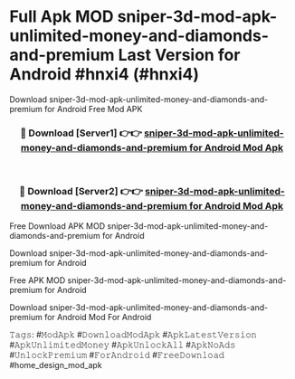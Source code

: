 # Full Apk MOD sniper-3d-mod-apk-unlimited-money-and-diamonds-and-premium Last Version for Android #hnxi4 (#hnxi4)
Download sniper-3d-mod-apk-unlimited-money-and-diamonds-and-premium for Android Free Mod APK

<div align="center">
<h3>🔴 Download [Server1] 👉👉 <a href="https://app.mediaupload.pro?title=sniper-3d-mod-apk-unlimited-money-and-diamonds-and-premium&ref=15F">sniper-3d-mod-apk-unlimited-money-and-diamonds-and-premium for Android Mod Apk</a></h3><br>

<h3>🔴 Download [Server2] 👉👉 <a href="https://app.mediaupload.pro?title=sniper-3d-mod-apk-unlimited-money-and-diamonds-and-premium&ref=15F">sniper-3d-mod-apk-unlimited-money-and-diamonds-and-premium for Android Mod Apk</a></h3>
</div>


Free Download APK MOD sniper-3d-mod-apk-unlimited-money-and-diamonds-and-premium for Android

Download sniper-3d-mod-apk-unlimited-money-and-diamonds-and-premium for Android 

Free APK MOD sniper-3d-mod-apk-unlimited-money-and-diamonds-and-premium for Android 

Download sniper-3d-mod-apk-unlimited-money-and-diamonds-and-premium for Android Mod For Android

𝚃𝚊𝚐𝚜: #𝙼𝚘𝚍𝙰𝚙𝚔 #𝙳𝚘𝚠𝚗𝚕𝚘𝚊𝚍𝙼𝚘𝚍𝙰𝚙𝚔 #𝙰𝚙𝚔𝙻𝚊𝚝𝚎𝚜𝚝𝚅𝚎𝚛𝚜𝚒𝚘𝚗 #𝙰𝚙𝚔𝚄𝚗𝚕𝚒𝚖𝚒𝚝𝚎𝚍𝙼𝚘𝚗𝚎𝚢 #𝙰𝚙𝚔𝚄𝚗𝚕𝚘𝚌𝚔𝙰𝚕𝚕 #𝙰𝚙𝚔𝙽𝚘𝙰𝚍𝚜 #𝚄𝚗𝚕𝚘𝚌𝚔𝙿𝚛𝚎𝚖𝚒𝚞𝚖 #𝙵𝚘𝚛𝙰𝚗𝚍𝚛𝚘𝚒𝚍 #𝙵𝚛𝚎𝚎𝙳𝚘𝚠𝚗𝚕𝚘𝚊𝚍 #home_design_mod_apk